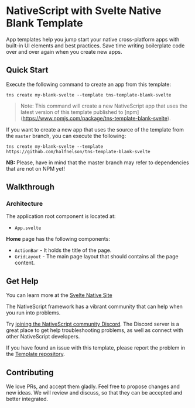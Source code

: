 # NativeScript with Svelte Native Blank Template

App templates help you jump start your native cross-platform apps with built-in UI elements and best practices. Save time writing boilerplate code over and over again when you create new apps.

## Quick Start
Execute the following command to create an app from this template:

```
tns create my-blank-svelte --template tns-template-blank-svelte
```

> Note: This command will create a new NativeScript app that uses the latest version of this template published to [npm] (https://www.npmjs.com/package/tns-template-blank-svelte).

If you want to create a new app that uses the source of the template from the `master` branch, you can execute the following:

```
tns create my-blank-svelte --template https://github.com/halfnelson/tns-template-blank-svelte
```

**NB:** Please, have in mind that the master branch may refer to dependencies that are not on NPM yet!

## Walkthrough

### Architecture
The application root component is located at:
- `App.svelte`

**Home** page has the following components:
- `ActionBar` - It holds the title of the page.
- `GridLayout` - The main page layout that should contains all the page content.

## Get Help
You can learn more at the [Svelte Native Site](https://svelte-native.technology)

The NativeScript framework has a vibrant community that can help when you run into problems.

Try [joining the NativeScript community Discord](https://discordapp.com/invite/tWatGYj). The Discord server is a great place to get help troubleshooting problems, as well as connect with other NativeScript developers.

If you have found an issue with this template, please report the problem in the [Template repository](https://github.com/halfnelson/tns-template-blank-svelte).

## Contributing

We love PRs, and accept them gladly. Feel free to propose changes and new ideas. We will review and discuss, so that they can be accepted and better integrated.
